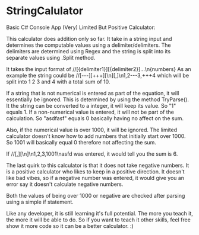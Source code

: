 # StringCalulator

Basic C# Console App (Very) Limited But Positive Calculator:

This calculator does addition only so far.  It take in a string input and determines the computable values using a delimiter/delimiters. The delimiters are determined using Regex and the string is split into its separate values using .Split method.

It takes the input format of //[{delimiter1}][{delimiter2}]...\n{numbers}
As an example the string could be //[---][+++][\n][,]\n1,2---3,+++4  which will be split into 1 2 3 and 4 with a total sum of 10.

If a string that is not numerical is entered as part of the equation, it will essentially be ignored.  This is determined by using the method TryParse().  It the string can be converted to a integer, it will keep its value. So "1" equals 1.  If a non-numerical value is entered, it will not be part of the calculation. So "asdfasf" equals 0 basically having no affect on the sum.

Also, if the numerical value is over 1000, it will be ignored. The limited calculator doesn't know how to add numbers that initially start over 1000. So 1001 will basically equal 0 therefore not affecting the sum.  

If //[,][\n]\n1,2,3,1001\nasfd was entered, it would tell you the sum is 6.

The last quirk to this calculator is that it does not take negative numbers.  It is a positive calculator who likes to keep in a positive direction.  It doesn't like bad vibes, so if a negative number was entered, it would give you an error say it doesn't calculate negative numbers.

Both the values of being over 1000 or negative are checked after parsing using a simple if statement.  

Like any developer, it is still learning it's full potential.  The more you teach it, the more it will be able to do. So if you want to teach it other skills, feel free show it more code so it can be a better calculator. :) 
